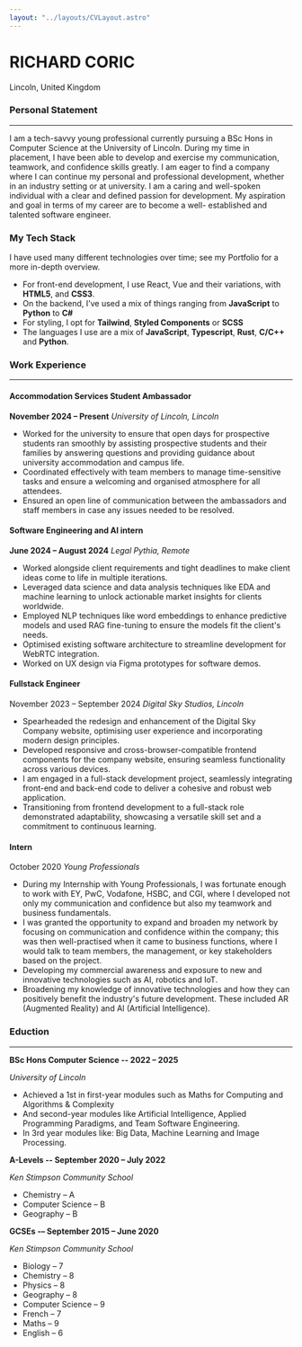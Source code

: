```yaml
---
layout: "../layouts/CVLayout.astro"
---
```


# RICHARD CORIC

<span>Lincoln, United Kingdom</span>

### Personal Statement
---

I am a tech-savvy young professional currently pursuing a BSc Hons in Computer Science at the University of
Lincoln. During my time in placement, I have been able to develop and exercise my communication, teamwork,
and confidence skills greatly. I am eager to find a company where I can continue my personal and professional
development, whether in an industry setting or at university. I am a caring and well-spoken individual with a clear
and defined passion for development. My aspiration and goal in terms of my career are to become a well-
established and talented software engineer.

### My Tech Stack
I have used many different technologies over time; see my Portfolio for a more in-depth overview.
- For front-end development, I use React, Vue and their variations, with **HTML5**, and **CSS3**.
- On the backend, I’ve used a mix of things ranging from **JavaScript** to **Python** to **C#**
- For styling, I opt for **Tailwind**, **Styled Components** or **SCSS**
- The languages I use are a mix of **JavaScript**, **Typescript**, **Rust**, **C/C++** and **Python**.

### Work Experience
---
#### Accommodation Services Student Ambassador 
<span class="right">**November 2024 – Present**</span>
*University of Lincoln, Lincoln*
- Worked for the university to ensure that open days for prospective students ran smoothly by assisting
prospective students and their families by answering questions and providing guidance about university
accommodation and campus life.
- Coordinated effectively with team members to manage time-sensitive tasks and ensure a welcoming and
organised atmosphere for all attendees.
- Ensured an open line of communication between the ambassadors and staff members in case any issues
needed to be resolved.

#### Software Engineering and AI intern
<span class="right">**June 2024 – August 2024**</span>
*Legal Pythia, Remote*
- Worked alongside client requirements and tight deadlines to make client ideas come to life in multiple
iterations.
- Leveraged data science and data analysis techniques like EDA and machine learning to unlock actionable
market insights for clients worldwide.
- Employed NLP techniques like word embeddings to enhance predictive models and used RAG fine-tuning
to ensure the models fit the client's needs.
- Optimised existing software architecture to streamline development for WebRTC integration.
- Worked on UX design via Figma prototypes for software demos.

#### Fullstack Engineer 
<span class="right">November 2023 – September 2024</span>
*Digital Sky Studios, Lincoln*
- Spearheaded the redesign and enhancement of the Digital Sky Company website, optimising user
experience and incorporating modern design principles. 
- Developed responsive and cross-browser-compatible frontend components for the company website,
ensuring seamless functionality across various devices.
- I am engaged in a full-stack development project, seamlessly integrating front-end and back-end code to
deliver a cohesive and robust web application.
- Transitioning from frontend development to a full-stack role demonstrated adaptability, showcasing a
versatile skill set and a commitment to continuous learning.

#### Intern
<span class="right">October 2020</span>
*Young Professionals*
- During my Internship with Young Professionals, I was fortunate enough to work with EY, PwC, Vodafone,
HSBC, and CGI, where I developed not only my communication and confidence but also my teamwork and
business fundamentals.
- I was granted the opportunity to expand and broaden my network by focusing on communication and
confidence within the company; this was then well-practised when it came to business functions, where I
would talk to team members, the management, or key stakeholders based on the project.
- Developing my commercial awareness and exposure to new and innovative technologies such as AI,
robotics and IoT.
- Broadening my knowledge of innovative technologies and how they can positively benefit the industry's
future development. These included AR (Augmented Reality) and AI (Artificial Intelligence).

### Eduction
---
**BSc Hons Computer Science -- 2022 – 2025**

*University of Lincoln*
- Achieved a 1st in first-year modules such as Maths for Computing and Algorithms & Complexity
- And second-year modules like Artificial Intelligence, Applied Programming Paradigms, and Team Software Engineering.
- In 3rd year modules like: Big Data, Machine Learning and Image Processing.

**A-Levels -- September 2020 – July 2022**

*Ken Stimpson Community School*
- Chemistry – A
- Computer Science – B
- Geography – B

**GCSEs -– September 2015 – June 2020**

*Ken Stimpson Community School*
- Biology – 7
- Chemistry – 8
- Physics – 8
- Geography – 8
- Computer Science – 9
- French – 7
- Maths – 9
- English – 6